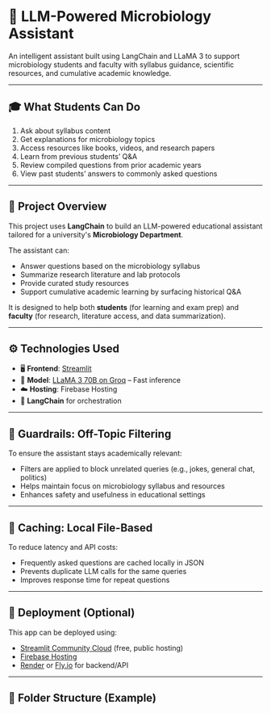 # 🧬 LLM-Powered Microbiology Assistant

An intelligent assistant built using LangChain and LLaMA 3 to support microbiology students and faculty with syllabus guidance, scientific resources, and cumulative academic knowledge.

---

## 🎓 What Students Can Do

1. Ask about syllabus content  
2. Get explanations for microbiology topics  
3. Access resources like books, videos, and research papers  
4. Learn from previous students’ Q&A  
5. Review compiled questions from prior academic years  
6. View past students’ answers to commonly asked questions  

---

## 🧾 Project Overview

This project uses **LangChain** to build an LLM-powered educational assistant tailored for a university's **Microbiology Department**.

The assistant can:

- Answer questions based on the microbiology syllabus  
- Summarize research literature and lab protocols  
- Provide curated study resources  
- Support cumulative academic learning by surfacing historical Q&A  

It is designed to help both **students** (for learning and exam prep) and **faculty** (for research, literature access, and data summarization).

---

## ⚙️ Technologies Used

- 🖥️ **Frontend**: [Streamlit](https://streamlit.io/)  
- 🧠 **Model**: [LLaMA 3 70B on Groq](https://groq.com/) – Fast inference  
- ☁️ **Hosting**: Firebase Hosting  
- 🔗 **LangChain** for orchestration

---

## 🔐 Guardrails: Off-Topic Filtering

To ensure the assistant stays academically relevant:

- Filters are applied to block unrelated queries (e.g., jokes, general chat, politics)  
- Helps maintain focus on microbiology syllabus and resources  
- Enhances safety and usefulness in educational settings  

---

## 💾 Caching: Local File-Based

To reduce latency and API costs:

- Frequently asked questions are cached locally in JSON  
- Prevents duplicate LLM calls for the same queries  
- Improves response time for repeat questions  

---

## 🚀 Deployment (Optional)

This app can be deployed using:

- [Streamlit Community Cloud](https://streamlit.io/cloud) (free, public hosting)  
- [Firebase Hosting](https://firebase.google.com/products/hosting)  
- [Render](https://render.com/) or [Fly.io](https://fly.io/) for backend/API

---

## 📂 Folder Structure (Example)

